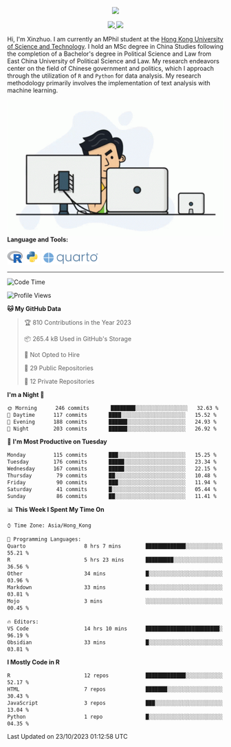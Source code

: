 <div align='center'>
<img src='https://readme-typing-svg.herokuapp.com?font=Lora&color=4d3900&center=true&lines=HKUST+Mphil+in+SOSC;Focus+on+China;Code+for+PoliSci'/>
</div>

<p align='center'>
 <a href
='https://www.linkedin.com/in/xinzhuo-huang-5161011ba/' target='_blank'>
        <img src='https://img.shields.io/badge/linkedin%20-%230077B5.svg?&style=for-the-badge&logo=linkedin&logoColor=white'/>
    </a>
 <a href='https://twitter.com/HsinchoH' target='_blank'>
        <img src='https://img.shields.io/badge/Twitter-1DA1F2?style=for-the-badge&logo=twitter&logoColor=white'/>
    </a>
    </p>
    
Hi, I'm Xinzhuo. I am currently an MPhil student at the [Hong Kong University of Science and Technology](https://sosc.hkust.edu.hk/node/613). I hold an MSc degree in China Studies following the completion of a Bachelor's degree in Political Science and Law from East China University of Political Science and Law. My research endeavors center on the field of Chinese government and politics, which I approach through the utilization of `R` and `Python` for data analysis. My research methodology primarily involves the implementation of text analysis with machine learning.




<img align='right' src="https://github.com/xinzhuohkust/xinzhuohkust/blob/main/programmer.gif" width="590">



**Language and Tools:**  

<code><img height="36" src="https://raw.githubusercontent.com/github/explore/80688e429a7d4ef2fca1e82350fe8e3517d3494d/topics/r/r.png"></code>
<code><img height="36" src="https://raw.githubusercontent.com/github/explore/80688e429a7d4ef2fca1e82350fe8e3517d3494d/topics/python/python.png"></code>
<code><img height="32" src="https://github.com/quarto-dev/quarto-r/blob/main/man/figures/quarto.png"></code>

---
<!--START_SECTION:waka-->
![Code Time](http://img.shields.io/badge/Code%20Time-1%2C061%20hrs%2048%20mins-blue)

![Profile Views](http://img.shields.io/badge/Profile%20Views-12-blue)

**🐱 My GitHub Data** 

> 🏆 810 Contributions in the Year 2023
 > 
> 📦 265.4 kB Used in GitHub's Storage 
 > 
> 🚫 Not Opted to Hire
 > 
> 📜 29 Public Repositories 
 > 
> 🔑 12 Private Repositories  
 > 
**I'm a Night 🦉** 

```text
🌞 Morning      246 commits       ████████░░░░░░░░░░░░░░░░░   32.63 % 
🌆 Daytime      117 commits       ████░░░░░░░░░░░░░░░░░░░░░   15.52 % 
🌃 Evening      188 commits       ██████░░░░░░░░░░░░░░░░░░░   24.93 % 
🌙 Night        203 commits       ██████░░░░░░░░░░░░░░░░░░░   26.92 % 

```
📅 **I'm Most Productive on Tuesday** 

```text
Monday         115 commits       ███░░░░░░░░░░░░░░░░░░░░░░   15.25 % 
Tuesday        176 commits       █████░░░░░░░░░░░░░░░░░░░░   23.34 % 
Wednesday      167 commits       █████░░░░░░░░░░░░░░░░░░░░   22.15 % 
Thursday        79 commits       ██░░░░░░░░░░░░░░░░░░░░░░░   10.48 % 
Friday          90 commits       ███░░░░░░░░░░░░░░░░░░░░░░   11.94 % 
Saturday        41 commits       █░░░░░░░░░░░░░░░░░░░░░░░░   05.44 % 
Sunday          86 commits       ██░░░░░░░░░░░░░░░░░░░░░░░   11.41 % 

```


📊 **This Week I Spent My Time On** 

```text
⌚︎ Time Zone: Asia/Hong_Kong

💬 Programming Languages: 
Quarto                   8 hrs 7 mins        █████████████░░░░░░░░░░░░   55.21 % 
R                        5 hrs 23 mins       █████████░░░░░░░░░░░░░░░░   36.56 % 
Other                    34 mins             █░░░░░░░░░░░░░░░░░░░░░░░░   03.96 % 
Markdown                 33 mins             █░░░░░░░░░░░░░░░░░░░░░░░░   03.81 % 
Mojo                     3 mins              ░░░░░░░░░░░░░░░░░░░░░░░░░   00.45 % 

🔥 Editors: 
VS Code                  14 hrs 10 mins      ████████████████████████░   96.19 % 
Obsidian                 33 mins             █░░░░░░░░░░░░░░░░░░░░░░░░   03.81 % 

```

**I Mostly Code in R** 

```text
R                        12 repos            █████████████░░░░░░░░░░░░   52.17 % 
HTML                     7 repos             ███████░░░░░░░░░░░░░░░░░░   30.43 % 
JavaScript               3 repos             ███░░░░░░░░░░░░░░░░░░░░░░   13.04 % 
Python                   1 repo              █░░░░░░░░░░░░░░░░░░░░░░░░   04.35 % 

```



 Last Updated on 23/10/2023 01:12:58 UTC
<!--END_SECTION:waka-->
    
    
    
    
    
    
    
    
